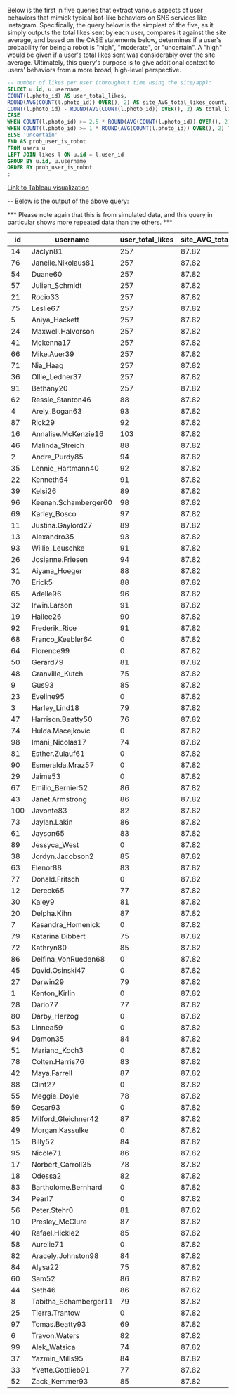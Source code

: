 Below is the first in five queries that extract various aspects of user 
behaviors that mimick typical bot-like behaviors on SNS services like instagram. 
Specifically, the query below is the simplest of the five, as it simply outputs 
the total likes sent by each user, compares it against the site average, and 
based on the CASE statements below, determines if a user's probability for being 
a robot is "high", "moderate", or "uncertain". A "high" would be given if a user's
total likes sent was considerably over the site average. Ultimately, this query's 
purpose is to give additional context to users' behaviors from a more broad, 
high-level perspective. 

```sql
-- number of likes per user (throughout time using the site/app):
SELECT u.id, u.username, 
COUNT(l.photo_id) AS user_total_likes, 
ROUND(AVG(COUNT(l.photo_id)) OVER(), 2) AS site_AVG_total_likes_count,
COUNT(l.photo_id) - ROUND(AVG(COUNT(l.photo_id)) OVER(), 2) AS total_likes_diff_from_AVG,
CASE
WHEN COUNT(l.photo_id) >= 2.5 * ROUND(AVG(COUNT(l.photo_id)) OVER(), 2) THEN 'high' -- The current cutoffs of 2.5x and 1x are set in place for demonstration only due to the limitations of the dataset, however more realistic classifications of ‘high’ and ‘moderate’ probability that given users are bot accounts (in light of available real-world social media data) would be around 200x and 100x.
WHEN COUNT(l.photo_id) >= 1 * ROUND(AVG(COUNT(l.photo_id)) OVER(), 2) THEN 'moderate'
ELSE 'uncertain'
END AS prob_user_is_robot
FROM users u
LEFT JOIN likes l ON u.id = l.user_id
GROUP BY u.id, u.username
ORDER BY prob_user_is_robot
;
```

[Link to Tableau visualization](https://public.tableau.com/app/profile/aryan.tehrani/viz/Q1_robot_num_likes/Q1?publish=yes)


-- Below is the output of the above query:

*** Please note again that this is from simulated data, and this query in particular
shows more repeated data than the others. *** 


| id  | username              | user_total_likes | site_AVG_total_likes_count | total_likes_diff_from_AVG | prob_user_is_robot |
|-----|-----------------------|------------------|----------------------------|---------------------------|--------------------|
| 14  | Jaclyn81              | 257              | 87.82                      | 169.18                    | high               |
| 76  | Janelle.Nikolaus81    | 257              | 87.82                      | 169.18                    | high               |
| 54  | Duane60               | 257              | 87.82                      | 169.18                    | high               |
| 57  | Julien_Schmidt        | 257              | 87.82                      | 169.18                    | high               |
| 21  | Rocio33               | 257              | 87.82                      | 169.18                    | high               |
| 75  | Leslie67              | 257              | 87.82                      | 169.18                    | high               |
| 5   | Aniya_Hackett         | 257              | 87.82                      | 169.18                    | high               |
| 24  | Maxwell.Halvorson     | 257              | 87.82                      | 169.18                    | high               |
| 41  | Mckenna17             | 257              | 87.82                      | 169.18                    | high               |
| 66  | Mike.Auer39           | 257              | 87.82                      | 169.18                    | high               |
| 71  | Nia_Haag              | 257              | 87.82                      | 169.18                    | high               |
| 36  | Ollie_Ledner37        | 257              | 87.82                      | 169.18                    | high               |
| 91  | Bethany20             | 257              | 87.82                      | 169.18                    | high               |
| 62  | Ressie_Stanton46      | 88               | 87.82                      | 0.18                      | moderate           |
| 4   | Arely_Bogan63         | 93               | 87.82                      | 5.18                      | moderate           |
| 87  | Rick29                | 92               | 87.82                      | 4.18                      | moderate           |
| 16  | Annalise.McKenzie16   | 103              | 87.82                      | 15.18                     | moderate           |
| 46  | Malinda_Streich       | 88               | 87.82                      | 0.18                      | moderate           |
| 2   | Andre_Purdy85         | 94               | 87.82                      | 6.18                      | moderate           |
| 35  | Lennie_Hartmann40     | 92               | 87.82                      | 4.18                      | moderate           |
| 22  | Kenneth64             | 91               | 87.82                      | 3.18                      | moderate           |
| 39  | Kelsi26               | 89               | 87.82                      | 1.18                      | moderate           |
| 96  | Keenan.Schamberger60  | 98               | 87.82                      | 10.18                     | moderate           |
| 69  | Karley_Bosco          | 97               | 87.82                      | 9.18                      | moderate           |
| 11  | Justina.Gaylord27     | 89               | 87.82                      | 1.18                      | moderate           |
| 13  | Alexandro35           | 93               | 87.82                      | 5.18                      | moderate           |
| 93  | Willie_Leuschke       | 91               | 87.82                      | 3.18                      | moderate           |
| 26  | Josianne.Friesen      | 94               | 87.82                      | 6.18                      | moderate           |
| 31  | Aiyana_Hoeger         | 88               | 87.82                      | 0.18                      | moderate           |
| 70  | Erick5                | 88               | 87.82                      | 0.18                      | moderate           |
| 65  | Adelle96              | 96               | 87.82                      | 8.18                      | moderate           |
| 32  | Irwin.Larson          | 91               | 87.82                      | 3.18                      | moderate           |
| 19  | Hailee26              | 90               | 87.82                      | 2.18                      | moderate           |
| 92  | Frederik_Rice         | 91               | 87.82                      | 3.18                      | moderate           |
| 68  | Franco_Keebler64      | 0                | 87.82                      | -87.82                    | uncertain          |
| 64  | Florence99            | 0                | 87.82                      | -87.82                    | uncertain          |
| 50  | Gerard79              | 81               | 87.82                      | -6.82                     | uncertain          |
| 48  | Granville_Kutch       | 75               | 87.82                      | -12.82                    | uncertain          |
| 9   | Gus93                 | 85               | 87.82                      | -2.82                     | uncertain          |
| 23  | Eveline95             | 0                | 87.82                      | -87.82                    | uncertain          |
| 3   | Harley_Lind18         | 79               | 87.82                      | -8.82                     | uncertain          |
| 47  | Harrison.Beatty50     | 76               | 87.82                      | -11.82                    | uncertain          |
| 74  | Hulda.Macejkovic      | 0                | 87.82                      | -87.82                    | uncertain          |
| 98  | Imani_Nicolas17       | 74               | 87.82                      | -13.82                    | uncertain          |
| 81  | Esther.Zulauf61       | 0                | 87.82                      | -87.82                    | uncertain          |
| 90  | Esmeralda.Mraz57      | 0                | 87.82                      | -87.82                    | uncertain          |
| 29  | Jaime53               | 0                | 87.82                      | -87.82                    | uncertain          |
| 67  | Emilio_Bernier52      | 86               | 87.82                      | -1.82                     | uncertain          |
| 43  | Janet.Armstrong       | 86               | 87.82                      | -1.82                     | uncertain          |
| 100 | Javonte83             | 82               | 87.82                      | -5.82                     | uncertain          |
| 73  | Jaylan.Lakin          | 86               | 87.82                      | -1.82                     | uncertain          |
| 61  | Jayson65              | 83               | 87.82                      | -4.82                     | uncertain          |
| 89  | Jessyca_West          | 0                | 87.82                      | -87.82                    | uncertain          |
| 38  | Jordyn.Jacobson2      | 85               | 87.82                      | -2.82                     | uncertain          |
| 63  | Elenor88              | 83               | 87.82                      | -4.82                     | uncertain          |
| 77  | Donald.Fritsch        | 0                | 87.82                      | -87.82                    | uncertain          |
| 12  | Dereck65              | 77               | 87.82                      | -10.82                    | uncertain          |
| 30  | Kaley9                | 81               | 87.82                      | -6.82                     | uncertain          |
| 20  | Delpha.Kihn           | 87               | 87.82                      | -0.82                     | uncertain          |
| 7   | Kasandra_Homenick     | 0                | 87.82                      | -87.82                    | uncertain          |
| 79  | Katarina.Dibbert      | 75               | 87.82                      | -12.82                    | uncertain          |
| 72  | Kathryn80             | 85               | 87.82                      | -2.82                     | uncertain          |
| 86  | Delfina_VonRueden68   | 0                | 87.82                      | -87.82                    | uncertain          |
| 45  | David.Osinski47       | 0                | 87.82                      | -87.82                    | uncertain          |
| 27  | Darwin29              | 79               | 87.82                      | -8.82                     | uncertain          |
| 1   | Kenton_Kirlin         | 0                | 87.82                      | -87.82                    | uncertain          |
| 28  | Dario77               | 77               | 87.82                      | -10.82                    | uncertain          |
| 80  | Darby_Herzog          | 0                | 87.82                      | -87.82                    | uncertain          |
| 53  | Linnea59              | 0                | 87.82                      | -87.82                    | uncertain          |
| 94  | Damon35               | 84               | 87.82                      | -3.82                     | uncertain          |
| 51  | Mariano_Koch3         | 0                | 87.82                      | -87.82                    | uncertain          |
| 78  | Colten.Harris76       | 83               | 87.82                      | -4.82                     | uncertain          |
| 42  | Maya.Farrell          | 87               | 87.82                      | -0.82                     | uncertain          |
| 88  | Clint27               | 0                | 87.82                      | -87.82                    | uncertain          |
| 55  | Meggie_Doyle          | 78               | 87.82                      | -9.82                     | uncertain          |
| 59  | Cesar93               | 0                | 87.82                      | -87.82                    | uncertain          |
| 85  | Milford_Gleichner42   | 87               | 87.82                      | -0.82                     | uncertain          |
| 49  | Morgan.Kassulke       | 0                | 87.82                      | -87.82                    | uncertain          |
| 15  | Billy52               | 84               | 87.82                      | -3.82                     | uncertain          |
| 95  | Nicole71              | 86               | 87.82                      | -1.82                     | uncertain          |
| 17  | Norbert_Carroll35     | 78               | 87.82                      | -9.82                     | uncertain          |
| 18  | Odessa2               | 82               | 87.82                      | -5.82                     | uncertain          |
| 83  | Bartholome.Bernhard   | 0                | 87.82                      | -87.82                    | uncertain          |
| 34  | Pearl7                | 0                | 87.82                      | -87.82                    | uncertain          |
| 56  | Peter.Stehr0          | 81               | 87.82                      | -6.82                     | uncertain          |
| 10  | Presley_McClure       | 87               | 87.82                      | -0.82                     | uncertain          |
| 40  | Rafael.Hickle2        | 85               | 87.82                      | -2.82                     | uncertain          |
| 58  | Aurelie71             | 0                | 87.82                      | -87.82                    | uncertain          |
| 82  | Aracely.Johnston98    | 84               | 87.82                      | -3.82                     | uncertain          |
| 84  | Alysa22               | 75               | 87.82                      | -12.82                    | uncertain          |
| 60  | Sam52                 | 86               | 87.82                      | -1.82                     | uncertain          |
| 44  | Seth46                | 86               | 87.82                      | -1.82                     | uncertain          |
| 8   | Tabitha_Schamberger11 | 79               | 87.82                      | -8.82                     | uncertain          |
| 25  | Tierra.Trantow        | 0                | 87.82                      | -87.82                    | uncertain          |
| 97  | Tomas.Beatty93        | 69               | 87.82                      | -18.82                    | uncertain          |
| 6   | Travon.Waters         | 82               | 87.82                      | -5.82                     | uncertain          |
| 99  | Alek_Watsica          | 74               | 87.82                      | -13.82                    | uncertain          |
| 37  | Yazmin_Mills95        | 84               | 87.82                      | -3.82                     | uncertain          |
| 33  | Yvette.Gottlieb91     | 77               | 87.82                      | -10.82                    | uncertain          |
| 52  | Zack_Kemmer93         | 85               | 87.82                      | -2.82                     | uncertain          |
